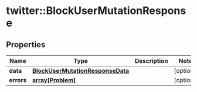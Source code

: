 # twitter::BlockUserMutationResponse


## Properties
Name | Type | Description | Notes
------------ | ------------- | ------------- | -------------
**data** | [**BlockUserMutationResponseData**](BlockUserMutationResponse_data.md) |  | [optional] 
**errors** | [**array[Problem]**](Problem.md) |  | [optional] 


